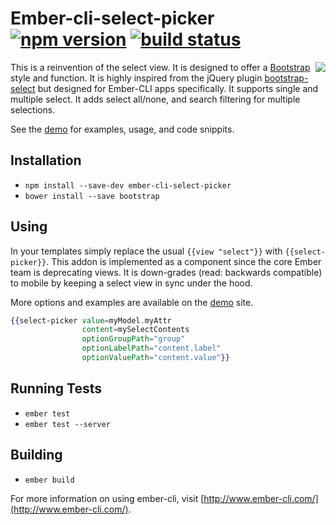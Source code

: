 # Ember-cli-select-picker [![npm version](http://img.shields.io/npm/v/ember-cli-select-picker.svg)](https://npmjs.org/package/ember-cli-select-picker) [![build status](http://img.shields.io/travis/sukima/ember-cli-select-picker.svg)](https://travis-ci.org/sukima/ember-cli-select-picker)

<img align="right" src="https://sukima.github.io/ember-cli-select-picker/dist/screen-shot.png" />

This is a reinvention of the select view. It is designed to offer a [Bootstrap][1] style and function. It is highly inspired from the jQuery plugin [bootstrap-select][2] but designed for Ember-CLI apps specifically. It supports single and multiple select. It adds select all/none, and search filtering for multiple selections.

See the [demo][] for examples, usage, and code snippits.

[1]: http://getbootstrap.com/
[2]: http://silviomoreto.github.io/bootstrap-select/

## Installation

* `npm install --save-dev ember-cli-select-picker`
* `bower install --save bootstrap`

## Using

In your templates simply replace the usual `{{view "select"}}` with `{{select-picker}}`. This addon is implemented as a component since the core Ember team is deprecating views. It is down-grades (read: backwards compatible) to mobile by keeping a select view in sync under the hood.

More options and examples are available on the [demo][] site.

```handlebars
{{select-picker value=myModel.myAttr
                content=mySelectContents
                optionGroupPath="group"
                optionLabelPath="content.label"
                optionValuePath="content.value"}}
```

## Running Tests

* `ember test`
* `ember test --server`

## Building

* `ember build`

For more information on using ember-cli, visit [http://www.ember-cli.com/](http://www.ember-cli.com/).

[demo]: https://sukima.github.io/ember-cli-select-picker/
